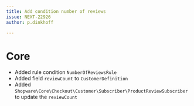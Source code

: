 ```yaml
---
title: Add condition number of reviews
issue: NEXT-22926
author: p.dinkhoff

---
```

# Core
* Added rule condition `NumberOfReviewsRule`
* Added field `reviewCount` to `CustomerDefinition`
* Added `Shopware\Core\Checkout\Customer\Subscriber\ProductReviewSubscriber` to update the `reviewCount`
